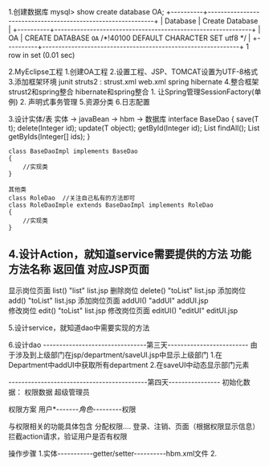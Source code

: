 1.创建数据库
mysql> show create database OA;
+----------+-------------------------------------------------------------+
| Database | Create Database                                             |
+----------+-------------------------------------------------------------+
| OA       | CREATE DATABASE `OA` /*!40100 DEFAULT CHARACTER SET utf8 */ |
+----------+-------------------------------------------------------------+
1 row in set (0.01 sec)


2.MyEclipse工程
	1.创建OA工程
	2.设置工程、JSP、TOMCAT设置为UTF-8格式
	3.添加框架环境
		junit
		struts2 : strust.xml web.xml
		spring
		hibernate
	4.整合框架
		strust2和spring整合 
		hibernate和spring整合
			1. 让Spring管理SessionFactory(单例)
			2. 声明式事务管理
	5.资源分类
	6.日志配置

3.设计实体/表
	实体 -> javaBean -> hbm -> 数据库
	interface BaseDao<T>
	{
		save(T t);
		delete(Integer id);
		update(T object);
		getById(Integer id);
		List<T> findAll();
		List<T> getByIds(Integer[] ids);
	} 
	
	class BaseDaoImpl implements BaseDao
	{
		//实现类
	}
	
	其他类
	class RoleDao  //关注自己私有的方法即可
	class RoleDaoImple extends BaseDaoImpl implements RoleDao
	{
		//实现类
	}
	
	
4.设计Action，就知道service需要提供的方法
功能					方法名称			返回值			对应JSP页面
----------------------------------------------------------
显示岗位页面			list()			"list"			list.jsp
删除岗位				delete()		"toList"		list.jsp
添加岗位				add()			"toList"		list.jsp
添加岗位页面			addUI()			"addUI"			addUI.jsp	
修改岗位				edit()			"toList"		list.jsp
修改岗位页面			editUI()		"editUI"		editUI.jsp

5.设计service，就知道dao中需要实现的方法

6.设计dao
--------------------------------第三天-------------------------
由于涉及到上级部门在jsp/department/saveUI.jsp中显示上级部门
1.在Department中addUI中获取所有department
2.在saveUI中动态显示部门元素


-------------------------------------------第四天----------------
初始化数据：
    权限数据
    超级管理员

权限方案
    用户*-------*角色*---------权限
  
与权限相关的功能具体包含
    分配权限....
    登录、注销、页面（根据权限显示信息）        
    拦截action请求，验证用户是否有权限


操作步骤
    1.实体-----------getter/setter----------hbm.xml文件
    2.
	